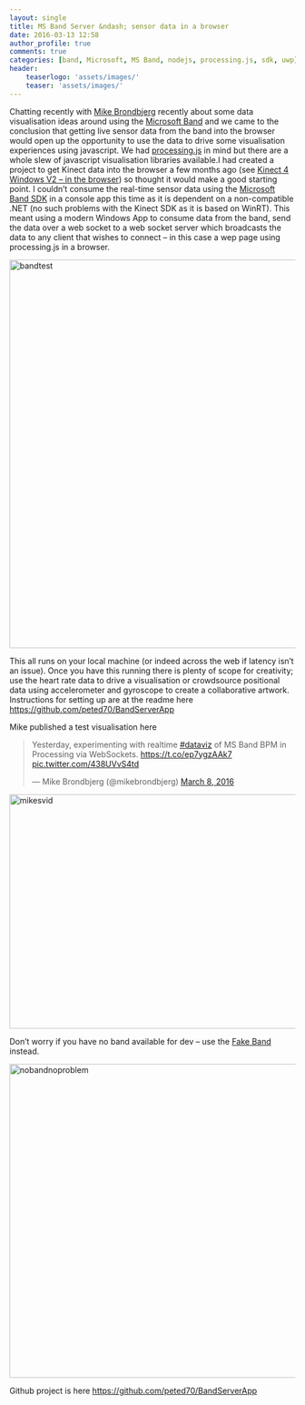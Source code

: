 ```yaml
---
layout: single
title: MS Band Server &ndash; sensor data in a browser
date: 2016-03-13 12:58
author_profile: true
comments: true
categories: [band, Microsoft, MS Band, nodejs, processing.js, sdk, uwp]
header:
    teaserlogo: 'assets/images/'
    teaser: 'assets/images/'
---
```

<p>Chatting recently with <a href="https://twitter.com/mikebrondbjerg">Mike Brondbjerg</a> recently about some data visualisation ideas around using the <a href="https://www.microsoft.com/microsoft-band/">Microsoft Band</a> and we came to the conclusion that getting live sensor data from the band into the browser would open up the opportunity to use the data to drive some visualisation experiences using javascript. We had <a href="http://processingjs.org/">processing.js</a> in mind but there are a whole slew of javascript visualisation libraries available.I had created a project to get Kinect data into the browser a few months ago (see <a title="http://peted.azurewebsites.net/kinect-4-windows-v2-in-the-browser/" href="http://peted.azurewebsites.net/kinect-4-windows-v2-in-the-browser/" target="_blank">Kinect 4 Windows V2 – in the browser</a>) so thought it would make a good starting point. I couldn’t consume the real-time sensor data using the <a href="https://developer.microsoftband.com/bandSDK" target="_blank">Microsoft Band SDK</a> in a console app this time as it is dependent on a non-compatible .NET (no such problems with the Kinect SDK as it is based on WinRT). This meant using a modern Windows App to consume data from the band, send the data over a web socket to a web socket server which broadcasts the data to any client that wishes to connect – in this case a wep page using processing.js in a browser.</p> <p><a href="{{ site.baseurl }}/assets/images/2016/03/bandtest.png"><img title="bandtest" style="border-top: 0px; border-right: 0px; background-image: none; border-bottom: 0px; padding-top: 0px; padding-left: 0px; border-left: 0px; display: inline; padding-right: 0px" border="0" alt="bandtest" src="{{ site.baseurl }}/assets/images/2016/03/bandtest_thumb.png" width="738" height="683"></a></p> <p>This all runs on your local machine (or indeed across the web if latency isn’t an issue). Once you have this running there is plenty of scope for creativity; use the heart rate data to drive a visualisation or crowdsource positional data using accelerometer and gyroscope to create a collaborative artwork. Instructions for setting up are at the readme here <a title="https://github.com/peted70/BandServerApp" href="https://github.com/peted70/BandServerApp">https://github.com/peted70/BandServerApp</a></p> <p>Mike published a test visualisation here </p> <blockquote class="twitter-tweet" data-lang="en"> <p lang="en" dir="ltr">Yesterday, experimenting with realtime <a href="https://twitter.com/hashtag/dataviz?src=hash">#dataviz</a> of MS Band BPM in Processing via WebSockets. <a href="https://t.co/ep7ygzAAk7">https://t.co/ep7ygzAAk7</a> <a href="https://t.co/438UVvS4td">pic.twitter.com/438UVvS4td</a></p>— Mike Brondbjerg (@mikebrondbjerg) <a href="https://twitter.com/mikebrondbjerg/status/707158906146066432">March 8, 2016</a></blockquote> <p><script async src="//platform.twitter.com/widgets.js" charset="utf-8"></script></p> <p><a href="{{ site.baseurl }}/assets/images/2016/03/mikesvid.png"><img title="mikesvid" style="border-top: 0px; border-right: 0px; background-image: none; border-bottom: 0px; padding-top: 0px; padding-left: 0px; border-left: 0px; display: inline; padding-right: 0px" border="0" alt="mikesvid" src="{{ site.baseurl }}/assets/images/2016/03/mikesvid_thumb.png" width="734" height="412"></a></p> <p>Don’t worry if you have no band available for dev – use the <a href="http://peted.azurewebsites.net/fake-microsoft-band/" target="_blank">Fake Band</a> instead.</p> <p><a href="{{ site.baseurl }}/assets/images/2016/03/nobandnoproblem.png"><img title="nobandnoproblem" style="border-top: 0px; border-right: 0px; background-image: none; border-bottom: 0px; padding-top: 0px; padding-left: 0px; border-left: 0px; display: inline; padding-right: 0px" border="0" alt="nobandnoproblem" src="{{ site.baseurl }}/assets/images/2016/03/nobandnoproblem_thumb.png" width="552" height="552"></a></p> <p>Github project is here <a title="https://github.com/peted70/BandServerApp" href="https://github.com/peted70/BandServerApp">https://github.com/peted70/BandServerApp</a></p>
